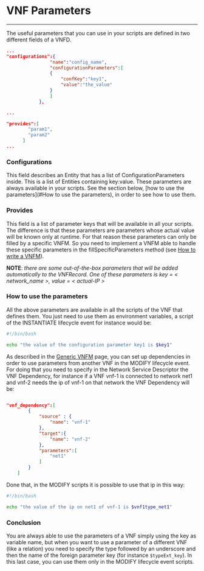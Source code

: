 # VNF Parameters
-----------------

The useful parameters that you can use in your scripts are defined in two different fields of a VNFD.

```json
...
"configurations":{
                "name":"config_name",
                "configurationParameters":[
                {
                    "confKey":"key1",
                    "value":"the_value"
                }
                ]
            },

...

"provides":[
	    "param1",
	    "param2"
	  ]
...
```


### Configurations

This field describes an Entity that has a list of ConfigurationParameters inside. This is a list of Entities containing key:value. These parameters are always available in your scripts. See the section below, [how to use the parameters](#How to use the parameters), in order to see how to use them.


### Provides


This field is a list of parameter keys that will be available in all your scripts. The difference is that these parameters are parameters whose actual value will be known only at runtime. For that reason these parameters can only be filled by a specific VNFM. So you need to implement a VNFM able to handle these specific parameters in the fillSpecificParameters method (see [How to write a VNFM][vnfm-how-to]).

**NOTE**: _there are some out-of-the-box parameters that will be added automatically to the VNFRecord. One of these parameters is key = < network_name >, value = < actual-IP >_


### How to use the parameters

All the above parameters are available in all the scripts of the VNF that defines them. You just need to use them as environment variables, a script of the INSTANTIATE lifecycle event for instance would be:

```bash
#!/bin/bash

echo "the value of the configuration parameter key1 is $key1"
```

As described in the [Generic VNFM][vnfm-generic] page, you can set up dependencies in order to use parameters from another VNF in the MODIFY lifecycle event. For doing that you need to specify in the Network Service Descriptor the VNF Dependency, for instance if a VNF vnf-1 is connected to network net1 and vnf-2 needs the ip of vnf-1 on that network the VNF Dependency will be:

```json

"vnf_dependency":[
        {
            "source" : {
                "name": "vnf-1"
            },
            "target":{
                "name": "vnf-2"
            },
            "parameters":[
                "net1"
            ]
        }
    ]

```

Done that, in the MODIFY scripts it is possible to use that ip in this way:

```bash
#!/bin/bash

echo "the value of the ip on net1 of vnf-1 is $vnf1type_net1"
```

### Conclusion

You are always able to use the parameters of a VNF simply using the key as variable name, but when you want to use a parameter of a different VNF (like a relation) you need to specify the type followed by an underscore and then the name of the foreign parameter key (for instance `$typeExt_key`). In this last case, you can use them only in the MODIFY lifecycle event scripts.

<!---
References
-->

[vnfm-how-to]: vnfm-how-to-write
[vnfm-generic]: vnfm-generic

<!---
Script for open external links in a new tab
-->
<script type="text/javascript" charset="utf-8">
      // Creating custom :external selector
      $.expr[':'].external = function(obj){
          return !obj.href.match(/^mailto\:/)
                  && (obj.hostname != location.hostname);
      };
      $(function(){
        $('a:external').addClass('external');
        $(".external").attr('target','_blank');
      })
</script>
